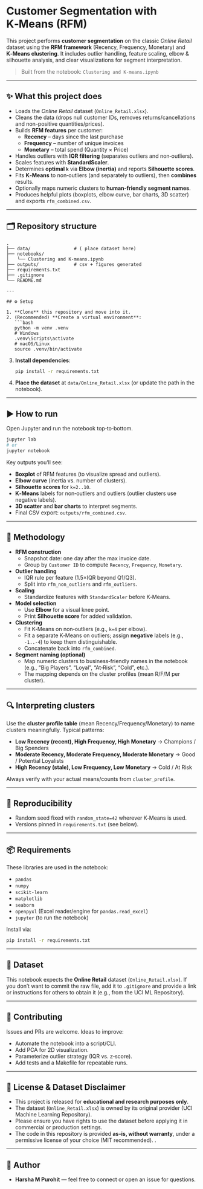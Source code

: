 # Customer Segmentation with K‑Means (RFM)

This project performs **customer segmentation** on the classic *Online Retail* dataset using the **RFM framework** (Recency, Frequency, Monetary) and **K‑Means clustering**. It includes outlier handling, feature scaling, elbow & silhouette analysis, and clear visualizations for segment interpretation.

> Built from the notebook: `Clustering and K-means.ipynb`

---

## ✨ What this project does

- Loads the *Online Retail* dataset (`Online_Retail.xlsx`).
- Cleans the data (drops null customer IDs, removes returns/cancellations and non-positive quantities/prices).
- Builds **RFM features** per customer:
  - **Recency** – days since the last purchase
  - **Frequency** – number of unique invoices
  - **Monetary** – total spend (Quantity × Price)
- Handles outliers with **IQR filtering** (separates outliers and non‑outliers).
- Scales features with **StandardScaler**.
- Determines **optimal `k`** via **Elbow (inertia)** and reports **Silhouette scores**.
- Fits **K‑Means** to non‑outliers (and separately to outliers), then **combines** results.
- Optionally maps numeric clusters to **human‑friendly segment names**.
- Produces helpful plots (boxplots, elbow curve, bar charts, 3D scatter) and exports `rfm_combined.csv`.

---

## 🗂️ Repository structure 

```
.
├── data/                # ( place dataset here)
├── notebooks/
│   └── Clustering and K-means.ipynb
├── outputs/             # csv + figures generated
├── requirements.txt
├── .gitignore
└── README.md

---

## ⚙️ Setup

1. **Clone** this repository and move into it.
2. (Recommended) **Create a virtual environment**:
   ```bash
   python -m venv .venv
   # Windows
   .venv\Scripts\activate
   # macOS/Linux
   source .venv/bin/activate
   ```
3. **Install dependencies**:
   ```bash
   pip install -r requirements.txt
   ```
4. **Place the dataset** at `data/Online_Retail.xlsx` (or update the path in the notebook).

---

## ▶️ How to run

Open Jupyter and run the notebook top‑to‑bottom.

```bash
jupyter lab
# or
jupyter notebook
```

Key outputs you’ll see:
- **Boxplot** of RFM features (to visualize spread and outliers).
- **Elbow curve** (inertia vs. number of clusters).
- **Silhouette scores** for `k=2..10`.
- **K‑Means** labels for non‑outliers and outliers (outlier clusters use negative labels).
- **3D scatter** and **bar charts** to interpret segments.
- Final CSV export: `outputs/rfm_combined.csv`.

---

## 🧠 Methodology 

- **RFM construction**
  - Snapshot date: one day after the max invoice date.
  - Group by `Customer ID` to compute `Recency`, `Frequency`, `Monetary`.
- **Outlier handling**
  - IQR rule per feature (1.5×IQR beyond Q1/Q3).
  - Split into `rfm_non_outliers` and `rfm_outliers`.
- **Scaling**
  - Standardize features with `StandardScaler` before K‑Means.
- **Model selection**
  - Use **Elbow** for a visual knee point.
  - Print **Silhouette score** for added validation.
- **Clustering**
  - Fit K‑Means on non‑outliers (e.g., `k=4` per elbow).
  - Fit a separate K‑Means on outliers; assign **negative** labels (e.g., `-1..-4`) to keep them distinguishable.
  - Concatenate back into `rfm_combined`.
- **Segment naming (optional)**
  - Map numeric clusters to business‑friendly names in the notebook (e.g., “Big Players”, “Loyal”, “At‑Risk”, “Cold”, etc.).
  - The mapping depends on the cluster profiles (mean R/F/M per cluster).

---

## 🔍 Interpreting clusters

Use the **cluster profile table** (mean Recency/Frequency/Monetary) to name clusters meaningfully. Typical patterns:
- **Low Recency (recent), High Frequency, High Monetary** → Champions / Big Spenders
- **Moderate Recency, Moderate Frequency, Moderate Monetary** → Good / Potential Loyalists
- **High Recency (stale), Low Frequency, Low Monetary** → Cold / At Risk

Always verify with your actual means/counts from `cluster_profile`.

---

## 🧪 Reproducibility

- Random seed fixed with `random_state=42` wherever K‑Means is used.
- Versions pinned in `requirements.txt` (see below).

---

## 📦 Requirements

These libraries are used in the notebook:

- `pandas`
- `numpy`
- `scikit-learn`
- `matplotlib`
- `seaborn`
- `openpyxl` (Excel reader/engine for `pandas.read_excel`)
- `jupyter` (to run the notebook)

Install via:
```bash
pip install -r requirements.txt
```

---

## 📝 Dataset

This notebook expects the **Online Retail** dataset (`Online_Retail.xlsx`). If you don’t want to commit the raw file, add it to `.gitignore` and provide a link or instructions for others to obtain it (e.g., from the UCI ML Repository).

---

## 🤝 Contributing

Issues and PRs are welcome. Ideas to improve:
- Automate the notebook into a script/CLI.
- Add PCA for 2D visualization.
- Parameterize outlier strategy (IQR vs. z‑score).
- Add tests and a Makefile for repeatable runs.

---

## 📜 License & Dataset Disclaimer

- This project is released for **educational and research purposes only**.  
- The dataset (`Online_Retail.xlsx`) is owned by its original provider (UCI Machine Learning Repository).  
- Please ensure you have rights to use the dataset before applying it in commercial or production settings.  
- The code in this repository is provided **as-is, without warranty**, under a permissive license of your choice (MIT recommended).  .

---

## 👤 Author

- **Harsha M Purohit** — feel free to connect or open an issue for questions.

